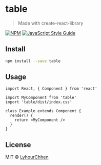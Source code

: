 # table

> Made with create-react-library

[![NPM](https://img.shields.io/npm/v/table.svg)](https://www.npmjs.com/package/table) [![JavaScript Style Guide](https://img.shields.io/badge/code_style-standard-brightgreen.svg)](https://standardjs.com)

## Install

```bash
npm install --save table
```

## Usage

```tsx
import React, { Component } from 'react'

import MyComponent from 'table'
import 'table/dist/index.css'

class Example extends Component {
  render() {
    return <MyComponent />
  }
}
```

## License

MIT © [LyhourChhen](https://github.com/LyhourChhen)

